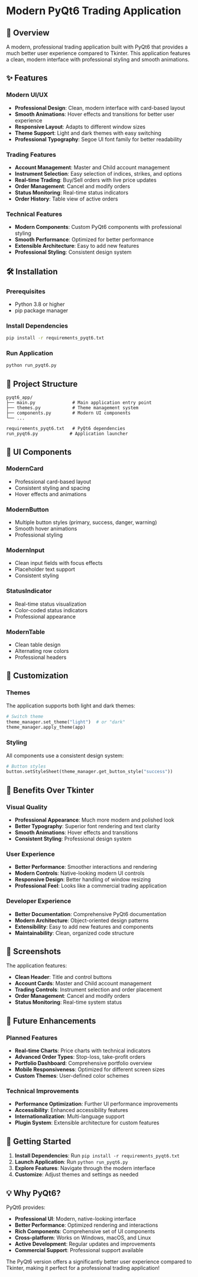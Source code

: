 # Modern PyQt6 Trading Application

## 🚀 **Overview**

A modern, professional trading application built with PyQt6 that provides a much better user experience compared to Tkinter. This application features a clean, modern interface with professional styling and smooth animations.

## ✨ **Features**

### **Modern UI/UX**
- **Professional Design**: Clean, modern interface with card-based layout
- **Smooth Animations**: Hover effects and transitions for better user experience
- **Responsive Layout**: Adapts to different window sizes
- **Theme Support**: Light and dark themes with easy switching
- **Professional Typography**: Segoe UI font family for better readability

### **Trading Features**
- **Account Management**: Master and Child account management
- **Instrument Selection**: Easy selection of indices, strikes, and options
- **Real-time Trading**: Buy/Sell orders with live price updates
- **Order Management**: Cancel and modify orders
- **Status Monitoring**: Real-time status indicators
- **Order History**: Table view of active orders

### **Technical Features**
- **Modern Components**: Custom PyQt6 components with professional styling
- **Smooth Performance**: Optimized for better performance
- **Extensible Architecture**: Easy to add new features
- **Professional Styling**: Consistent design system

## 🛠️ **Installation**

### **Prerequisites**
- Python 3.8 or higher
- pip package manager

### **Install Dependencies**
```bash
pip install -r requirements_pyqt6.txt
```

### **Run Application**
```bash
python run_pyqt6.py
```

## 📁 **Project Structure**

```
pyqt6_app/
├── main.py              # Main application entry point
├── themes.py            # Theme management system
├── components.py        # Modern UI components
└── ...

requirements_pyqt6.txt   # PyQt6 dependencies
run_pyqt6.py            # Application launcher
```

## 🎨 **UI Components**

### **ModernCard**
- Professional card-based layout
- Consistent styling and spacing
- Hover effects and animations

### **ModernButton**
- Multiple button styles (primary, success, danger, warning)
- Smooth hover animations
- Professional styling

### **ModernInput**
- Clean input fields with focus effects
- Placeholder text support
- Consistent styling

### **StatusIndicator**
- Real-time status visualization
- Color-coded status indicators
- Professional appearance

### **ModernTable**
- Clean table design
- Alternating row colors
- Professional headers

## 🔧 **Customization**

### **Themes**
The application supports both light and dark themes:

```python
# Switch theme
theme_manager.set_theme("light")  # or "dark"
theme_manager.apply_theme(app)
```

### **Styling**
All components use a consistent design system:

```python
# Button styles
button.setStyleSheet(theme_manager.get_button_style("success"))
```

## 🚀 **Benefits Over Tkinter**

### **Visual Quality**
- **Professional Appearance**: Much more modern and polished look
- **Better Typography**: Superior font rendering and text clarity
- **Smooth Animations**: Hover effects and transitions
- **Consistent Styling**: Professional design system

### **User Experience**
- **Better Performance**: Smoother interactions and rendering
- **Modern Controls**: Native-looking modern UI controls
- **Responsive Design**: Better handling of window resizing
- **Professional Feel**: Looks like a commercial trading application

### **Developer Experience**
- **Better Documentation**: Comprehensive PyQt6 documentation
- **Modern Architecture**: Object-oriented design patterns
- **Extensibility**: Easy to add new features and components
- **Maintainability**: Clean, organized code structure

## 📱 **Screenshots**

The application features:
- **Clean Header**: Title and control buttons
- **Account Cards**: Master and Child account management
- **Trading Controls**: Instrument selection and order placement
- **Order Management**: Cancel and modify orders
- **Status Monitoring**: Real-time system status

## 🔮 **Future Enhancements**

### **Planned Features**
- **Real-time Charts**: Price charts with technical indicators
- **Advanced Order Types**: Stop-loss, take-profit orders
- **Portfolio Dashboard**: Comprehensive portfolio overview
- **Mobile Responsiveness**: Optimized for different screen sizes
- **Custom Themes**: User-defined color schemes

### **Technical Improvements**
- **Performance Optimization**: Further UI performance improvements
- **Accessibility**: Enhanced accessibility features
- **Internationalization**: Multi-language support
- **Plugin System**: Extensible architecture for custom features

## 🎯 **Getting Started**

1. **Install Dependencies**: Run `pip install -r requirements_pyqt6.txt`
2. **Launch Application**: Run `python run_pyqt6.py`
3. **Explore Features**: Navigate through the modern interface
4. **Customize**: Adjust themes and settings as needed

## 💡 **Why PyQt6?**

PyQt6 provides:
- **Professional UI**: Modern, native-looking interface
- **Better Performance**: Optimized rendering and interactions
- **Rich Components**: Comprehensive set of UI components
- **Cross-platform**: Works on Windows, macOS, and Linux
- **Active Development**: Regular updates and improvements
- **Commercial Support**: Professional support available

The PyQt6 version offers a significantly better user experience compared to Tkinter, making it perfect for a professional trading application!
